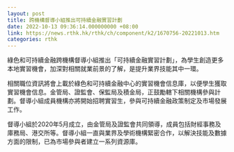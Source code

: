 ```yaml
---
layout: post
title: 跨機構督導小組推出可持續金融實習計劃
date: 2022-10-13 09:36:14.000000000 +08:00
link: https://news.rthk.hk/rthk/ch/component/k2/1670756-20221013.htm
categories: rthk
---
```


綠色和可持續金融跨機構督導小組推出「可持續金融實習計劃」，為學生創造更多本地實習機會，加深對相關就業前景的了解，是提升業界技能其中一環。

相關職位資訊將會上載於綠色和可持續金融中心的實習機會信息庫，以便學生獲取實習機會信息。金管局、證監會、保監局及積金局，正鼓勵轄下相關機構參與計劃。督導小組成員機構亦將開始招聘實習生，參與可持續金融政策制定及市場發展工作。

督導小組於2020年5月成立，由金管局及證監會共同領導，成員包括財經事務及庫務局、港交所等。督導小組一直與業界及學術機構緊密合作，以解決技能及數據方面的限制，已為市場參與者建立一系列資源庫。
